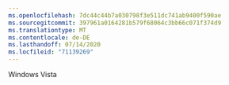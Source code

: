 ```yaml
---
ms.openlocfilehash: 7dc44c44b7a030798f3e511dc741ab9400f590ae
ms.sourcegitcommit: 397961a0164281b579f68064c3bb66c071f374d9
ms.translationtype: MT
ms.contentlocale: de-DE
ms.lasthandoff: 07/14/2020
ms.locfileid: "71139269"
---
```

Windows Vista